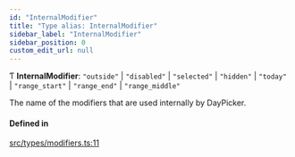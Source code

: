 ```yaml
---
id: "InternalModifier"
title: "Type alias: InternalModifier"
sidebar_label: "InternalModifier"
sidebar_position: 0
custom_edit_url: null
---
```


Ƭ **InternalModifier**: ``"outside"`` \| ``"disabled"`` \| ``"selected"`` \| ``"hidden"`` \| ``"today"`` \| ``"range_start"`` \| ``"range_end"`` \| ``"range_middle"``

The name of the modifiers that are used internally by DayPicker.

#### Defined in

[src/types/modifiers.ts:11](https://github.com/gpbl/react-day-picker/blob/cd80be68f/src/types/modifiers.ts#L11)
